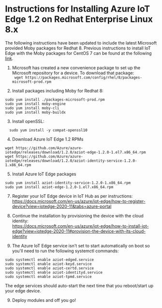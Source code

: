 # Instructions for Installing Azure IoT Edge 1.2 on Redhat Enterprise Linux 8.x 

The following instructions have been updated to include the latest Microsoft provided Moby packages for Redhat 8. Previous instructions to install IoT Edge with the 
Moby packages for CentOS 7 can be found at the following [link](./CentOS7.md). 

1. Microsoft has created a new convenience package to set up the Microsoft repository for a device. To download that package: <BR>
```  wget https://packages.microsoft.com/config/rhel/8/packages-microsoft-prod.rpm  ```

2. Install packages including Moby for Redhat 8: <BR>
```
sudo yum install ./packages-microsoft-prod.rpm
sudo yum install moby-engine 
sudo yum install moby-cli
sudo yum install moby-buildx
```
  
3. Install openSSL: <BR>
```
  sudo yum install -y compat-openssl10
```
  
4.	Download Azure IoT Edge 1.2 RPMs 
```
wget https://github.com/Azure/azure-iotedge/releases/download/1.2.0/aziot-edge-1.2.0-1.el7.x86_64.rpm 
wget https://github.com/Azure/azure-iotedge/releases/download/1.2.0/aziot-identity-service-1.2.0-1.x86_64.rpm 
```
  
5.	Install Azure IoT Edge packages 
```
sudo yum install aziot-identity-service-1.2.0-1.x86_64.rpm 
sudo yum install aziot-edge-1.2.0-1.el7.x86_64.rpm 
```

7. Register your IoT Edge device in IoT Hub as per instructions: <BR>
  https://docs.microsoft.com/en-us/azure/iot-edge/how-to-register-device?view=iotedge-2020-11&tabs=azure-portal <BR>
  
8. Continue the installation by provisioning the device with the cloud identity: <BR>
  https://docs.microsoft.com/en-us/azure/iot-edge/how-to-install-iot-edge?view=iotedge-2020-11#provision-the-device-with-its-cloud-identity 
  
9. The Azure IoT Edge service isn't set to start automatically on boot so you'll need to run the following systemctl commands:
```
sudo systemctl enable aziot-edged.service
sudo systemctl enable aziot-keyd.service
sudo systemctl enable aziot-certd.service
sudo systemctl enable aziot-identityd.service
sudo systemctl enable aziot-tpmd.service
 ```

The edge services should auto-start the next time that you reboot/start up your edge device.  
  
9. Deploy modules and off you go!

